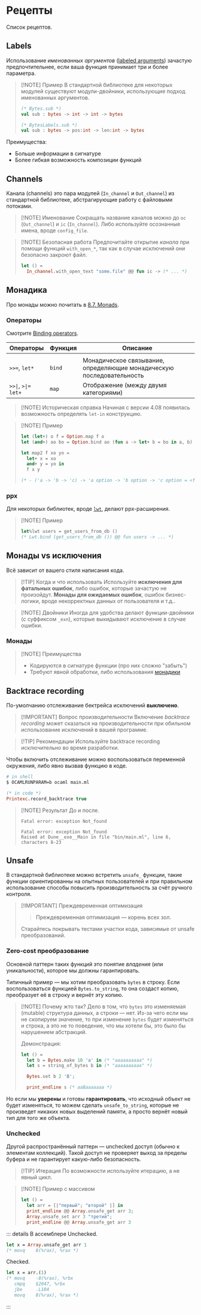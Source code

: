 # Рецепты

Список рецептов.

## Labels

Использование _именованных аргументов_ ([labeled arguments](https://ocaml.org/manual/lablexamples.html)) зачастую предпочтительнее, если ваша функция принимает три и более параметра.

> [!NOTE] Пример
> В стандартной библиотеке для некоторых модулей существуют модули-двойники, использующие подход именованных аргументов.
>
> ```ocaml
> (* Bytes.sub *)
> val sub : bytes -> int -> int -> bytes
>
> (* BytesLabels.sub *)
> val sub : bytes -> pos:int -> len:int -> bytes
> ```

Преимущества:

- Больше информации в сигнатуре
- Более гибкая возможность композиции функций

## Channels

Канала (channels) это пара модулей (`In_channel` и `Out_channel`) из стандартной библиотеке, абстрагирующие работу с файловыми потоками.

> [!NOTE] Именование
> Сокращать название каналов можно до `oc` (`Out_channel`) и `ic` (`In_channel`). Либо используйте осознанные имена, вроде `config_file`.

> [!NOTE] Безопасная работа
> Предпочитайте открытие _канала_ при помощи функций `with_open_*`, так как в случае исключений они безопасно закроют файл.
>
> ```ocaml
> let () =
>   In_channel.with_open_text "some.file" @@ fun ic -> (* ... *)
> ```

## Монадика

Про монады можно почитать в [8.7. Monads](https://cs3110.github.io/textbook/chapters/ds/monads.html).

### Операторы

Смотрите [Binding operators](https://ocaml.org/manual/bindingops.html).

| Операторы             | Функция | Описание                                                              |
| --------------------- | ------- | --------------------------------------------------------------------- |
|                       |         |                                                                       |
| `>>=`, `let*`         | `bind`  | Монадическое связывание, определяющие монадическую последовательность |
| `>>\|`, `>\|=` `let+` | `map`   | Отображение (между двумя категориями)                                 |

> [!NOTE] Историческая справка
> Начиная с версии 4.08 появилась возможность определять `let-in` конструкцию.

> [!NOTE] Пример
>
> ```ocaml
> let (let+) o f = Option.map f o
> let (and+) ao bo = Option.bind ao (fun a -> let+ b = bo in a, b)
>
> let map2 f xo yo =
>   let+ x = xo
>   and+ y = yo in
>   f x y
>
> (* - ('a -> 'b -> 'c) -> 'a option -> 'b option -> 'c option = <fun> *)
> ```

### ppx

Для некоторых библиотек, вроде [`lwt`](./libraries/concurrency/lwt.md), делают ppx-расширения.

> [!NOTE] Пример
>
> ```ocaml
> let%lwt users = get_users_from_db ()
> (* Lwt.bind (get_users_from_db ()) @@ fun users -> ... *)
> ```

## Монады vs исключения

Всё зависит от вашего стиля написания кода.

> [!TIP] Когда и что использовать
> Используйте **исключения для фатальных ошибок**, либо ошибок, которые зачастую не произойдут. **Монады для ожидаемых ошибок**, ошибок бизнес-логики, вроде некорректных данных от пользователя и т.д..

> [!NOTE] Двойники
> Иногда для удобства делают функции-двойники (с суффиксом `_exn`), которые выкидывают исключение в случае ошибки.

### Монады

> [!NOTE] Преимущества
>
> - Кодируются в сигнатуре функции (про них сложно "забыть")
> - Требуют явной обработки, либо использования [монадики](#монадика)

## Backtrace recording

По-умолчанию отслеживание бектрейса исключений **выключено**.

> [!IMPORTANT] Вопрос производительности
> Включение _backtrace recording_ может сказаться на производительности при обильном использование исключений в вашей программе.

> [!TIP] Рекомендации
> Используйте backtrace recording исключительно во время разработки.

Чтобы включить отслеживание можно воспользоваться переменной окружения, либо явно вызвав функцию в коде.

```sh
# in shell
$ OCAMLRUNPARAM=b ocaml main.ml
```

```ocaml
(* in code *)
Printexc.record_backtrace true
```

> [!NOTE] Результат
> До и после.
>
> ```
> Fatal error: exception Not_found
>
> Fatal error: exception Not_found
> Raised at Dune__exe__Main in file "bin/main.ml", line 6, characters 8-23
> ```

## Unsafe

В стандартной библиотеке можно встретить `unsafe_` функции, такие функции ориентированны на опытных пользователей и при правильном использование способы повысить производительность за счёт ручного контроля.

> [!IMPORTANT] Преждевременная оптимизация
>
> > Преждевременная оптимизация — корень всех зол.
>
> Старайтесь покрывать тестами участки кода, зависимые от unsafe преобразований.

### Zero-cost преобразование

Основной паттерн таких функций это понятие _владения_ (или уникальности), которое мы должны гарантировать.

Типичный пример &mdash; мы хотим преобразовать `bytes` в строку. Если воспользоваться функцией `Bytes.to_string`, то она создаст копию, преобразует её в строку и вернёт эту копию.

> [!NOTE] Почему жто так?
> Дело в том, что `bytes` это изменяемая (mutable) структура данных, а строки &mdash; нет. Из-за чего если мы не скопируем значение, то при изменение `bytes` будет изменяться и строка, а это не то поведение, что мы хотели бы, это было бы нарушением абстракций.
>
> Демонстрация:
>
> ```ocaml
> let () =
>   let b = Bytes.make 10 'a' in (* "aaaaaaaaaa" *)
>   let s = string_of_bytes b in (* "aaaaaaaaaa" *)
>
>   Bytes.set b 2 'B';
>
>   print_endline s (* aaBaaaaaaa *)
> ```

Но если мы **уверены** и готовы **гарантировать**, что исходный объект не будет изменяться, то можем сделать `unsafe_to_string`, которые не произведет никаких новых выделений памяти, а просто вернёт новый тип для того же объекта.

### Unchecked

Другой распространённый паттерн &mdash; unchecked доступ (обычно к элементам коллекций). Такой доступ не проверяет выход за пределы буфера и не гарантирует какую-либо безопасность.

> [!TIP] Итерация
> По возможности используйте итерацию, а не явный цикл.

> [!NOTE] Пример с массивом
>
> ```ocaml
> let () =
>   let arr = [|"первый"; "второй" |] in
>   print_endline @@ Array.unsafe_get arr 3;
>   Array.unsafe_set arr 3 "третий";
>   print_endline @@ Array.unsafe_get arr 3
> ```

::: details В ассемблере
Unchecked.

```ocaml
let x = Array.unsafe_get arr 1
(* movq    8(%rax), %rax *)
```

Checked.

```ocaml
let x = arr.(1)
(* movq    -8(%rax), %rbx
   cmpq    $2047, %rbx
   jbe     .L104
   movq    8(%rax), %rax *)
```

:::
